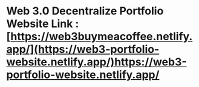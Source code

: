 # Web 3.0 Decentralize Portfolio Website Link : [https://web3buymeacoffee.netlify.app/](https://web3-portfolio-website.netlify.app/)https://web3-portfolio-website.netlify.app/
